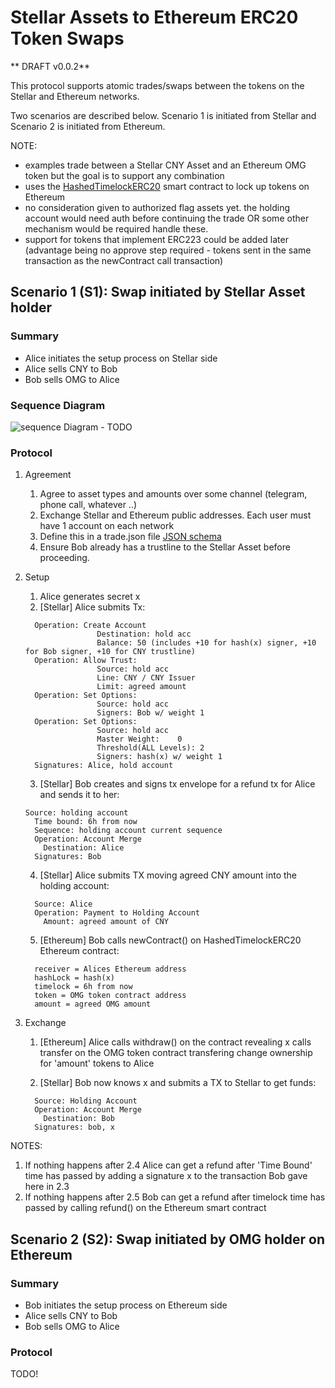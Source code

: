 # Stellar Assets to Ethereum ERC20 Token Swaps

** DRAFT v0.0.2**

This protocol supports atomic trades/swaps between the tokens on the Stellar and Ethereum networks.

Two scenarios are described below. Scenario 1 is initiated from Stellar and Scenario 2 is initiated from Ethereum.

NOTE:
 * examples trade between a Stellar CNY Asset and an Ethereum OMG token but the goal is to support any combination
 * uses the [HashedTimelockERC20](https://github.com/chatch/hashed-timelock-contract-ethereum/blob/ERC20_HTLC/contracts/HashedTimelockERC20.sol) smart contract to lock up tokens on Ethereum
 * no consideration given to authorized flag assets yet. the holding account would need auth before continuing the trade OR some other mechanism would be required handle these.
 * support for tokens that implement ERC223 could be added later (advantage being no approve step required - tokens sent in the same transaction as the newContract call transaction)

## Scenario 1 (S1): Swap initiated by Stellar Asset holder

### Summary
* Alice initiates the setup process on Stellar side
* Alice sells CNY to Bob
* Bob sells OMG to Alice

### Sequence Diagram
![sequence Diagram - TODO](uml/protocol-tokens-scenario1.png)

### Protocol

1. Agreement
    1.  Agree to asset types and amounts over some channel (telegram, phone call, whatever ..)
    2.  Exchange Stellar and Ethereum public addresses. Each user must have 1 account on each network
    3.  Define this in a trade.json file [JSON schema](https://github.com/chatch/xcat/blob/master/src/schema/trade.json)
    4.  Ensure Bob already has a trustline to the Stellar Asset before proceeding.
2. Setup
    1. Alice generates secret x
    2. [Stellar] Alice submits Tx:
    ```
      Operation: Create Account
                    Destination: hold acc
                    Balance: 50 (includes +10 for hash(x) signer, +10 for Bob signer, +10 for CNY trustline)
      Operation: Allow Trust:
                    Source: hold acc
                    Line: CNY / CNY Issuer
                    Limit: agreed amount 
      Operation: Set Options:
                    Source: hold acc
                    Signers: Bob w/ weight 1
      Operation: Set Options:
                    Source: hold acc
                    Master Weight:    0
                    Threshold(ALL Levels): 2
                    Signers: hash(x) w/ weight 1
      Signatures: Alice, hold account
    ```
      
    3. [Stellar] Bob creates and signs tx envelope for a refund tx for Alice and sends it to her:
    ```
    Source: holding account
      Time bound: 6h from now
      Sequence: holding account current sequence
      Operation: Account Merge
        Destination: Alice
      Signatures: Bob
    ```

    4. [Stellar] Alice submits TX moving agreed CNY amount into the holding account:
    ```
      Source: Alice
      Operation: Payment to Holding Account
        Amount: agreed amount of CNY
    ```

    5. [Ethereum] Bob calls newContract() on HashedTimelockERC20 Ethereum contract:
    ```
      receiver = Alices Ethereum address
      hashLock = hash(x)
      timelock = 6h from now
      token = OMG token contract address
      amount = agreed OMG amount
    ```
3. Exchange
    1. [Ethereum] Alice calls withdraw() on the contract revealing x
       calls transfer on the OMG token contract transfering change ownership for 'amount' tokens to Alice

    2. [Stellar] Bob now knows x and submits a TX to Stellar to get funds:
    ```
      Source: Holding Account
      Operation: Account Merge
        Destination: Bob
      Signatures: bob, x
    ```

NOTES:
1. If nothing happens after 2.4 Alice can get a refund after 'Time Bound' time has passed by adding a signature x to the transaction Bob gave here in 2.3
2. If nothing happens after 2.5 Bob can get a refund after timelock time has passed by calling refund() on the Ethereum smart contract


## Scenario 2 (S2): Swap initiated by OMG holder on Ethereum

### Summary
* Bob initiates the setup process on Ethereum side
* Alice sells CNY to Bob
* Bob sells OMG to Alice

### Protocol

TODO!
